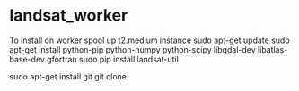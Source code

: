# landsat_worker
To install on worker
spool up t2.medium instance
sudo apt-get update
sudo apt-get install python-pip python-numpy python-scipy libgdal-dev libatlas-base-dev gfortran
sudo pip install landsat-util

sudo apt-get install git
git clone 
